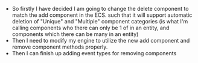 - So firstly I have decided I am going to change the delete component to match the add component in the ECS. such that it will support automatic deletion of "Unique" and "Multiple" component categories (is what I'm calling components who there can only be 1 of in an entity, and components which there can be many in an entity)
- Then I need to modify my engine to utilize the new add component and remove component methods properly.
- Then I can finish up adding event types for removing components